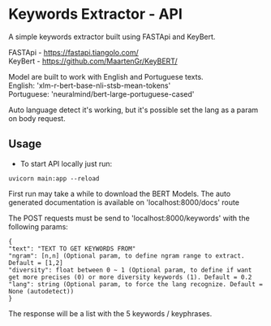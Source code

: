 # Keywords Extractor - API
A simple keywords extractor built using FASTApi and KeyBert.

FASTApi - https://fastapi.tiangolo.com/
<br>KeyBert - https://github.com/MaartenGr/KeyBERT/

Model are built to work with English and Portuguese texts.
<br>English: 'xlm-r-bert-base-nli-stsb-mean-tokens' 
<br>Portuguese: 'neuralmind/bert-large-portuguese-cased'

Auto language detect it's working, but it's possible set the lang as a param on body request.

## Usage
- To start API locally just run:
```
uvicorn main:app --reload
```

First run may take a while to download the BERT Models.
The auto generated documentation is available on 'localhost:8000/docs' route

The POST requests must be send to 'localhost:8000/keywords' with the following params:
```
{
"text": "TEXT TO GET KEYWORDS FROM"
"ngram": [n,n] (Optional param, to define ngram range to extract. Default = [1,2]
"diversity": float between 0 ~ 1 (Optional param, to define if want get more precises (0) or more diversity keywords (1). Default = 0.2
"lang": string (Optional param, to force the lang recognize. Default = None (autodetect))
}
```
The response will be a list with the 5 keywords / keyphrases.
